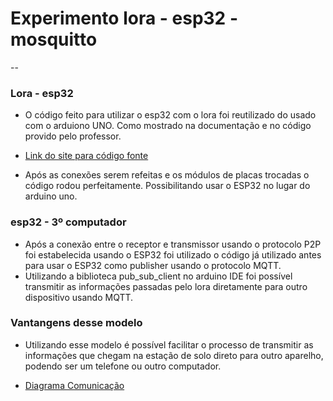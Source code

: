 # Experimento lora - esp32 - mosquitto
--
### Lora - esp32
- O código feito para utilizar o esp32 com o lora foi reutilizado do usado com o arduiono UNO. Como mostrado na documentação e no código provido pelo professor.
- [Link do site para código fonte](https://osoyoo.com/2018/07/26/osoyoo-lora-tutorial-how-to-use-the-uart-lora-module-with-arduino/)

- Após as conexões serem refeitas e os módulos de placas trocadas o código rodou perfeitamente. Possibilitando usar o ESP32 no lugar do arduino uno.

### esp32 - 3º computador
- Após a conexão entre o receptor e transmissor usando o protocolo P2P foi estabelecida usando o ESP32 foi utilizado o código já utilizado antes para usar o ESP32 como publisher usando o protocolo MQTT.
- Utilizando a biblioteca pub_sub_client no arduino IDE foi possível transmitir as informações passadas pelo lora diretamente para outro dispositivo usando MQTT.

### Vantangens desse modelo
- Utilizando esse modelo é possível facilitar o processo de transmitir as informações que chegam na estação de solo direto para outro aparelho, podendo ser um telefone ou outro computador.

- [Diagrama Comunicação](http://github.com/Julijolie/Cansat/blob/main/assets/modeloesploramqtt.jpg)

